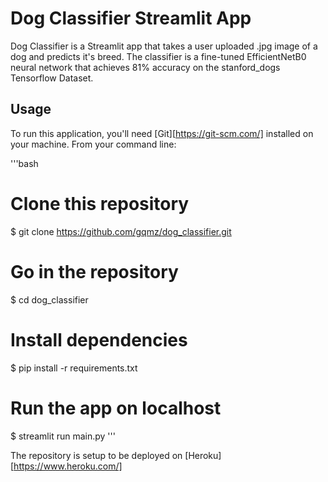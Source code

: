 # Dog Classifier Streamlit App

Dog Classifier is a Streamlit app that takes a user uploaded .jpg image of a dog and predicts it's breed. The classifier is a fine-tuned EfficientNetB0 neural network that achieves 81% accuracy on the stanford_dogs Tensorflow Dataset.


## Usage

To run this application, you'll need [Git][https://git-scm.com/] installed on your machine. From your command line:

'''bash
# Clone this repository
$ git clone https://github.com/gqmz/dog_classifier.git

# Go in the repository
$ cd dog_classifier

# Install dependencies
$ pip install -r requirements.txt

# Run the app on localhost
$ streamlit run main.py
'''

The repository is setup to be deployed on [Heroku][https://www.heroku.com/]